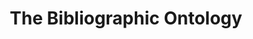 ---
schema: default
title: The Bibliographic Ontology
notes: >-
  The Bibliographic Ontology Specification provides main concepts and properties
  for describing citations and bibliographic references (i.e. quotes, books,
  articles, etc) on the Semantic Web
organization: DataScientia Foundation
resources:
  - name: BIBO.UAN.owl
    url: >-
      http://git.knowdive.disi.unitn.it:8080/knowledge/LiveKnowledge/SREP/bibliography/raw/master/BIBO.UAN.owl
    format: owl
    description: >-
      The Bibliographic Ontology Specification provides main concepts and
      properties for describing citations and bibliographic references (i.e.
      quotes, books, articles, etc) on the Semantic Web
    license: Creative Commons
    status: Unannotated
    byteSize: '84.041'
    issued: '2009-11-04'
    language: en
    modified: '17 December 2020, 01:29 (UTC+01:00)'
    OntologyEngineeringTool: Protégé
    ontologyLanguage: owl
    ontologySyntax: rdf
    example: Unknown
    ReferenceLKRepository: SREP
    referenceOntology: Unknown
    referenceDatasets: Unknown
distribution: bibo-owl
keyword: Biblioigraphy
publisher: Unknown
category:
  - Upper-Level
versionNotes: 'As of today, the URI is not available.'
landingPage: 'http://purl.org/ontology/bibo/'
accessRigths: Public
creator: 'Bruce D''Arcus, Frèdèric Giasson'
hasVersion: Unknown
isVersionOf: Unknown
issued: '2009-11-04'
modified: '17 December 2020, 01:29 (UTC+01:00)'
language: en
provenance: "(2013-06-02) Ghislain Atemezing: THE ontology to look at first when dealing with bibliographical records on the semantic web.
(2014-06-03) Bernard Vatant: Annual review OK
(2015-06-02) Bernard Vatant: Annual review - no change
(2019-10-21) Ghislain Atemezing: As of today, the URI is not available.
Provenance from: LOV"
page: 'http://purl.org'
wasGeneratedBy: Unknown
versionInfo: version 1.3
formalityLevel: Teleontology
OntologyEngineeringMethodology: Unknown
acronym: bibo
CompetencyQuestion: Unknown
preferredNamespacePrefix: bibo
toDoList: To completely annotate.
namespacesGenerated: Unknown
namespacesReused: Unknown
datasetLevel: Knowledge Level(L3-4)
spatialExtent: Unknown
temporalExtent: Unknown
datLicense: Creative Commons
DatOwner: Unknown
DatPublicationTimeStamp: Unknown
---